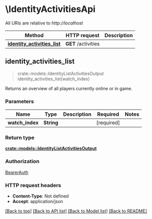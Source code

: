 # \IdentityActivitiesApi

All URIs are relative to *http://localhost*

Method | HTTP request | Description
------------- | ------------- | -------------
[**identity_activities_list**](IdentityActivitiesApi.md#identity_activities_list) | **GET** /activities | 



## identity_activities_list

> crate::models::IdentityListActivitiesOutput identity_activities_list(watch_index)


Returns an overview of all players currently online or in game.

### Parameters


Name | Type | Description  | Required | Notes
------------- | ------------- | ------------- | ------------- | -------------
**watch_index** | **String** |  | [required] |

### Return type

[**crate::models::IdentityListActivitiesOutput**](IdentityListActivitiesOutput.md)

### Authorization

[BearerAuth](../README.md#BearerAuth)

### HTTP request headers

- **Content-Type**: Not defined
- **Accept**: application/json

[[Back to top]](#) [[Back to API list]](../README.md#documentation-for-api-endpoints) [[Back to Model list]](../README.md#documentation-for-models) [[Back to README]](../README.md)

